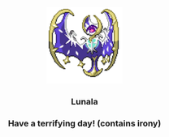 <p align="center">
    <img src="https://raw.githubusercontent.com/PokeAPI/sprites/master/sprites/pokemon/792.png" width="150" height="150">
</p>
<h3 align="center"> <b>Lunala</b></h3>
<h3 align="center">Have a terrifying day! (contains irony)</h3>
